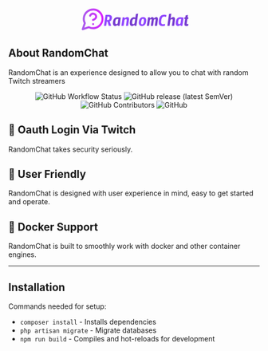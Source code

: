 <center>
<svg width="218" height="50" viewBox="0 0 218 50" fill="none" xmlns="http://www.w3.org/2000/svg">
<g clip-path="url(#clip0_1_186)">
<path d="M54.816 25.336L56.832 25.432C58.656 25.432 59.744 24.296 60.096 22.024C60.48 19.688 59.648 18.52 57.6 18.52C57.12 18.52 56.496 18.552 55.728 18.616L54.816 25.336ZM56.016 28.744L54.336 28.696L53.184 37H48.816L51.888 15.208C51.888 15.208 53.84 15.16 57.744 15.064C60.528 15.064 62.448 15.592 63.504 16.648C64.624 17.704 65.024 19.528 64.704 22.12C64.448 23.848 63.888 25.208 63.024 26.2C62.16 27.16 61.216 27.8 60.192 28.12L63.216 37H58.32L56.016 28.744ZM86.1613 20.008H90.0973L89.9053 22.168H90.0013C90.1613 22.072 90.3853 21.88 90.6733 21.592C90.9933 21.304 91.3933 21.016 91.8733 20.728C93.0573 19.992 94.2253 19.624 95.3773 19.624C96.9773 19.624 98.0333 20.104 98.5453 21.064C99.0573 22.024 99.1693 23.512 98.8813 25.528L97.2493 37H92.8813L94.2733 26.632C94.4333 25.416 94.4173 24.6 94.2253 24.184C94.0333 23.736 93.6013 23.512 92.9293 23.512C92.3533 23.512 91.8253 23.688 91.3453 24.04C90.4493 24.744 89.9533 25.192 89.8573 25.384L88.2253 37H83.7613L86.1613 20.008ZM125.277 34.168C126.237 34.168 126.989 33.72 127.533 32.824C128.109 31.928 128.525 30.488 128.781 28.504C129.069 26.488 129.053 25.048 128.733 24.184C128.413 23.32 127.789 22.888 126.861 22.888C125.933 22.888 125.197 23.32 124.653 24.184C124.109 25.048 123.693 26.488 123.405 28.504C123.149 30.52 123.165 31.976 123.453 32.872C123.741 33.736 124.349 34.168 125.277 34.168ZM133.485 24.424C133.677 25.544 133.645 26.904 133.389 28.504C133.165 30.104 132.797 31.464 132.285 32.584C131.805 33.704 131.197 34.632 130.461 35.368C129.085 36.744 127.213 37.432 124.845 37.432C121.325 37.432 119.293 35.816 118.749 32.584C118.557 31.464 118.589 30.088 118.845 28.456C119.197 25.448 120.173 23.192 121.773 21.688C123.213 20.312 125.053 19.624 127.293 19.624C130.877 19.624 132.941 21.224 133.485 24.424ZM163.662 26.152C163.278 28.808 163.342 30.728 163.854 31.912C164.43 33.192 165.614 33.832 167.406 33.832C168.206 33.832 168.942 33.72 169.614 33.496C170.318 33.272 170.846 33.112 171.198 33.016C171.23 33.592 171.246 34.168 171.246 34.744C171.246 35.32 171.278 35.896 171.342 36.472C170.542 36.792 169.646 37.048 168.654 37.24C167.662 37.432 166.814 37.528 166.11 37.528C163.134 37.528 161.038 36.6 159.822 34.744C158.638 32.888 158.318 30.024 158.862 26.152C159.406 22.248 160.542 19.384 162.27 17.56C163.998 15.736 166.35 14.824 169.326 14.824C170.318 14.824 171.214 14.92 172.014 15.112C172.814 15.304 173.342 15.464 173.598 15.592C173.886 15.72 174.094 15.8 174.222 15.832L173.118 19.288C172.766 19.192 172.27 19.032 171.63 18.808C171.022 18.584 170.35 18.472 169.614 18.472C167.694 18.472 166.302 19.112 165.438 20.392C164.574 21.64 163.982 23.56 163.662 26.152ZM203.597 23.224C203.021 23.16 202.269 23.128 201.341 23.128C200.413 23.128 199.629 23.512 198.989 24.28C198.381 25.048 197.933 26.44 197.645 28.456C197.389 30.44 197.405 31.8 197.693 32.536C198.013 33.272 198.621 33.64 199.517 33.64C200.061 33.64 200.589 33.48 201.101 33.16C201.645 32.808 202.077 32.44 202.397 32.056L203.597 23.224ZM202.397 34.984C200.573 36.616 198.797 37.432 197.069 37.432C194.573 37.432 193.149 35.88 192.797 32.776C192.669 31.688 192.717 30.344 192.941 28.744C193.165 27.112 193.549 25.72 194.093 24.568C194.637 23.416 195.277 22.472 196.013 21.736C197.389 20.392 199.101 19.72 201.149 19.72C203.581 19.72 206.029 19.96 208.493 20.44L206.141 37H202.397V34.984Z" fill="#9147FF"/>
<path d="M77.5619 23.224C76.9859 23.16 76.2339 23.128 75.3059 23.128C74.3779 23.128 73.5939 23.512 72.9539 24.28C72.3459 25.048 71.8979 26.44 71.6099 28.456C71.3539 30.44 71.3699 31.8 71.6579 32.536C71.9779 33.272 72.5859 33.64 73.4819 33.64C74.0259 33.64 74.5539 33.48 75.0659 33.16C75.6099 32.808 76.0419 32.44 76.3619 32.056L77.5619 23.224ZM76.3619 34.984C74.5379 36.616 72.7619 37.432 71.0339 37.432C68.5379 37.432 67.1139 35.88 66.7619 32.776C66.6339 31.688 66.6819 30.344 66.9059 28.744C67.1299 27.112 67.5139 25.72 68.0579 24.568C68.6019 23.416 69.2419 22.472 69.9779 21.736C71.3539 20.392 73.0659 19.72 75.1139 19.72C77.5459 19.72 79.9939 19.96 82.4579 20.44L80.1059 37H76.3619V34.984ZM111.347 23.704C110.643 23.32 109.971 23.128 109.331 23.128C108.243 23.128 107.379 23.512 106.739 24.28C106.131 25.048 105.683 26.44 105.395 28.456C105.139 30.44 105.155 31.8 105.443 32.536C105.763 33.272 106.371 33.64 107.267 33.64C107.811 33.64 108.339 33.48 108.851 33.16C109.395 32.808 109.827 32.44 110.147 32.056L111.347 23.704ZM103.763 21.784C104.499 21.048 105.315 20.52 106.211 20.2C107.107 19.88 108.019 19.72 108.947 19.72C109.875 19.72 110.819 19.96 111.779 20.44L112.787 13.192L117.299 12.568L113.891 37H110.147V34.984C108.323 36.616 106.547 37.432 104.819 37.432C102.323 37.432 100.899 35.88 100.547 32.776C100.419 31.688 100.467 30.344 100.691 28.744C100.915 27.112 101.299 25.72 101.843 24.568C102.387 23.416 103.027 22.488 103.763 21.784ZM137.173 20.008H141.109L140.917 22.264C141.077 22.136 141.285 21.928 141.541 21.64C141.829 21.32 142.165 21.016 142.549 20.728C143.541 19.992 144.549 19.624 145.573 19.624C146.597 19.624 147.365 19.816 147.877 20.2C148.389 20.552 148.709 21.224 148.837 22.216C149.477 21.288 150.501 20.52 151.909 19.912C152.421 19.72 152.965 19.624 153.541 19.624C154.981 19.624 155.957 20.072 156.469 20.968C156.981 21.864 157.093 23.368 156.805 25.48L155.269 37H150.805L152.293 25.864C152.453 25.128 152.469 24.552 152.341 24.136C152.213 23.72 151.861 23.512 151.285 23.512C150.805 23.512 150.357 23.688 149.941 24.04C149.301 24.552 148.901 25 148.741 25.384L147.157 37H142.837L144.421 25.864C144.549 25.128 144.549 24.552 144.421 24.136C144.293 23.72 143.925 23.512 143.317 23.512C142.805 23.512 142.357 23.688 141.973 24.04C141.333 24.616 140.949 25.064 140.821 25.384L139.189 37H134.773L137.173 20.008ZM179.253 13.192L183.813 12.568L182.469 22.168H182.517C182.645 22.072 182.853 21.88 183.141 21.592C183.429 21.304 183.781 21.016 184.197 20.728C185.253 19.992 186.373 19.624 187.557 19.624C189.157 19.624 190.213 20.104 190.725 21.064C191.237 22.024 191.349 23.512 191.061 25.528L189.525 37H185.061L186.453 26.632C186.613 25.416 186.613 24.6 186.453 24.184C186.293 23.736 185.861 23.512 185.157 23.512C184.549 23.512 184.005 23.688 183.525 24.04C182.757 24.648 182.261 25.096 182.037 25.384L180.405 37H175.941L179.253 13.192ZM220.116 20.008L219.732 23.272H216.036L214.884 31.432C214.756 32.168 214.756 32.712 214.884 33.064C215.012 33.416 215.332 33.592 215.844 33.592C216.388 33.592 216.852 33.528 217.236 33.4C217.62 33.24 217.876 33.144 218.004 33.112V36.28C217.876 36.312 217.684 36.392 217.428 36.52C217.172 36.648 216.884 36.776 216.564 36.904C215.764 37.256 214.868 37.432 213.876 37.432C212.34 37.432 211.3 37.032 210.756 36.232C210.212 35.4 210.068 34.008 210.324 32.056L211.62 23.272H209.796L210.228 20.008H212.052L212.628 15.928L217.188 15.208L216.468 20.008H220.116Z" fill="#773CD0"/>
<path d="M20.9375 16.75C21.4273 15.3576 22.3941 14.1836 23.6666 13.4357C24.9391 12.6878 26.4352 12.4145 27.8899 12.664C29.3447 12.9135 30.6642 13.6698 31.6147 14.799C32.5653 15.9282 33.0855 17.3573 33.0833 18.8333C33.0833 23 26.8333 25.0833 26.8333 25.0833M27 33.4167H27.0208M18.4583 39.6667C22.4345 41.7064 27.0085 42.2588 31.356 41.2245C35.7035 40.1902 39.5386 37.6371 42.1703 34.0254C44.802 30.4136 46.0571 25.9806 45.7095 21.5253C45.362 17.07 43.4345 12.8854 40.2746 9.7254C37.1146 6.56545 32.93 4.63803 28.4747 4.29045C24.0193 3.94288 19.5864 5.19801 15.9746 7.82968C12.3628 10.4613 9.80976 14.2965 8.77545 18.644C7.74114 22.9915 8.29362 27.5655 10.3333 31.5417L6.16666 43.8333L18.4583 39.6667Z" stroke="url(#paint0_linear_1_186)" stroke-width="4" stroke-linecap="round" stroke-linejoin="round"/>
</g>
<defs>
<linearGradient id="paint0_linear_1_186" x1="6.16666" y1="24.0335" x2="45.7664" y2="24.0335" gradientUnits="userSpaceOnUse">
<stop stop-color="#A95CEC"/>
<stop offset="1" stop-color="#DA22FF"/>
</linearGradient>
<clipPath id="clip0_1_186">
<rect width="218" height="50" fill="white"/>
</clipPath>
</defs>
</svg>
</center>

## About RandomChat

RandomChat is an experience designed to allow you to chat with random Twitch streamers

<p align="center">
  <img alt="GitHub Workflow Status" src="https://img.shields.io/github/workflow/status/randomchat/website/Build">
  <img alt="GitHub release (latest SemVer)" src="https://img.shields.io/github/v/release/randomchat/website?label=version">
  <img alt="GitHub Contributors" src="https://img.shields.io/github/contributors/randomchat/website">
  <img alt="GitHub" src="https://img.shields.io/github/license/randomchat/website">
</p>

## 🔑 Oauth Login Via Twitch
RandomChat takes security seriously.

## 🙌 User Friendly
RandomChat is designed with user experience in mind, easy to get started and operate.

## 🐋 Docker Support
RandomChat is built to smoothly work with docker and other container engines.

---

## Installation

Commands needed for setup:
- `composer install` - Installs dependencies
- `php artisan migrate` - Migrate databases
- `npm run build` - Compiles and hot-reloads for development

